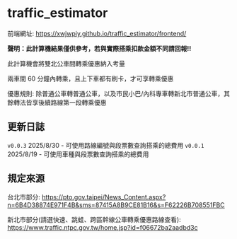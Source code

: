# traffic_estimator

前端網址: https://xwjwpiy.github.io/traffic_estimator/frontend/

**聲明：此計算機結果僅供參考，若與實際搭乘扣款金額不同請回報!!**

此計算機會將雙北公車間轉乘優惠納入考量

兩車間 60 分鐘內轉乘，且上下車都有刷卡，才可享轉乘優惠

優惠規則: 除普通公車轉普通公車，以及市民小巴/內科專車轉新北市普通公車，其餘轉法皆享後續路線第一段轉乘優惠

## 更新日誌

`v0.0.3` 2025/8/30 - 可使用路線編號與段票數查詢搭乘的總費用
`v0.0.1` 2025/8/19 - 可使用車種與段票數查詢搭乘的總費用

## 規定來源

台北市部分: https://pto.gov.taipei/News_Content.aspx?n=6B4D38874E971F4B&sms=87415A8B9CE81B16&s=F62226B708551FBC

新北市部分(請選快速、跳蛙、跨區幹線公車轉乘優惠路線查看): https://www.traffic.ntpc.gov.tw/home.jsp?id=f06672ba2aadbd3c
